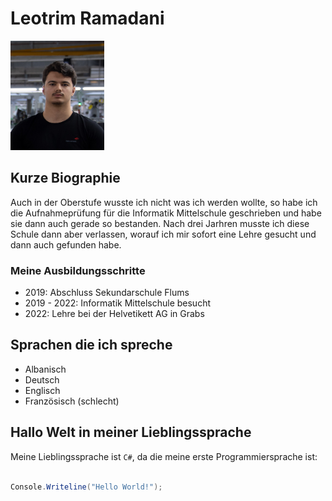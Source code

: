 # Leotrim Ramadani

<img src="../img/rale.jpg" width="150" height="175">

## Kurze Biographie

Auch in der Oberstufe wusste ich nicht was ich werden wollte, so habe ich die Aufnahmeprüfung für die Informatik Mittelschule geschrieben und habe sie dann auch gerade so bestanden. Nach drei Jarhren musste ich diese Schule dann aber verlassen, worauf ich mir sofort eine Lehre gesucht und dann auch gefunden habe.

### Meine Ausbildungsschritte

- 2019: Abschluss Sekundarschule Flums
- 2019 - 2022: Informatik Mittelschule besucht
- 2022: Lehre bei der Helvetikett AG in Grabs

## Sprachen die ich spreche

- Albanisch
- Deutsch
- Englisch
- Französisch (schlecht)

## Hallo Welt in meiner Lieblingssprache

Meine Lieblingssprache ist `C#`, da die meine erste Programmiersprache ist:

```c#

Console.Writeline("Hello World!");

```
